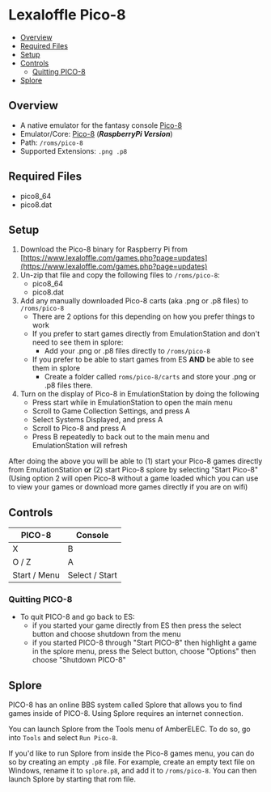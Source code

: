 # Lexaloffle Pico-8

- [Overview](#overview)
- [Required Files](#required-files)
- [Setup](#setup)
- [Controls](#controls)
  - [Quitting PICO-8](#quitting-pico-8)
- [Splore](#splore)

## Overview

- A native emulator for the fantasy console [Pico-8](https://www.lexaloffle.com/pico-8.php)
- Emulator/Core: [Pico-8](https://www.lexaloffle.com/games.php?page=updates) (_**RaspberryPi Version**_)
- Path: `/roms/pico-8`
- Supported Extensions: `.png .p8`

## Required Files
- pico8_64
- pico8.dat

## Setup

1. Download the Pico-8 binary for Raspberry Pi from [https://www.lexaloffle.com/games.php?page=updates](https://www.lexaloffle.com/games.php?page=updates)
2. Un-zip that file and copy the following files to `/roms/pico-8`:
   - pico8_64
   - pico8.dat
3. Add any manually downloaded Pico-8 carts (aka .png or .p8 files) to `/roms/pico-8` 
   - There are 2 options for this depending on how you prefer things to work
   - If you prefer to start games directly from EmulationStation and don't need to see them in splore:
     - Add your .png or .p8 files directly to `/roms/pico-8`
   - If you prefer to be able to start games from ES **AND** be able to see them in splore
     - Create a folder called `roms/pico-8/carts` and store your .png or .p8 files there.
4. Turn on the display of Pico-8 in EmulationStation by doing the following
   - Press start while in EmulationStation to open the main menu
   - Scroll to Game Collection Settings, and press A
   - Select Systems Displayed, and press A
   - Scroll to Pico-8 and press A
   - Press B repeatedly to back out to the main menu and EmulationStation will refresh

After doing the above you will be able to (1) start your Pico-8 games directly from EmulationStation **or** (2) start Pico-8 splore by selecting "Start Pico-8" (Using option 2 will open Pico-8 without a game loaded which you can use to view your games or download more games directly if you are on wifi)

## Controls

| PICO-8       | Console        |
|--------------|----------------|
| X            | B              |
| O / Z        | A              |
| Start / Menu | Select / Start |

### Quitting PICO-8

- To quit PICO-8 and go back to ES:
  - if you started your game directly from ES then press the select button and choose shutdown from the menu
  - if you started PICO-8 through "Start PICO-8" then highlight a game in the splore menu, press the Select button, choose "Options" then choose "Shutdown PICO-8"

## Splore

PICO-8 has an online BBS system called Splore that allows you to find games inside of PICO-8. Using Splore requires an internet connection.

You can launch Splore from the Tools menu of AmberELEC. To do so, go into `Tools` and select `Run Pico-8`.

If you'd like to run Splore from inside the Pico-8 games menu, you can do so by creating an empty `.p8` file. For example, create an empty text file on Windows, rename it to `splore.p8`, and add it to `/roms/pico-8`. You can then launch Splore by starting that rom file.
